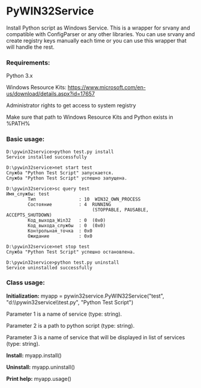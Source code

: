 # PyWIN32Service
Install Python script as Windows Service. This is a wrapper for srvany and compatible with ConfigParser or any other libraries. You can use srvany and create registry keys manually each time or you can use this wrapper that will handle the rest.

### Requirements:
Python 3.x

Windows Resource Kits: https://www.microsoft.com/en-us/download/details.aspx?id=17657

Administrator rights to get access to system registry

Make sure that path to Windows Resource Kits and Python exists in %PATH%

### Basic usage:
```
D:\pywin32service>python test.py install
Service installed successfully

D:\pywin32service>net start test
Служба "Python Test Script" запускается.
Служба "Python Test Script" успешно запущена.

D:\pywin32service>sc query test
Имя_службы: test
        Тип                : 10  WIN32_OWN_PROCESS
        Состояние          : 4  RUNNING
                                (STOPPABLE, PAUSABLE, ACCEPTS_SHUTDOWN)
        Код_выхода_Win32   : 0  (0x0)
        Код_выхода_службы  : 0  (0x0)
        Контрольная_точка  : 0x0
        Ожидание           : 0x0

D:\pywin32service>net stop test
Служба "Python Test Script" успешно остановлена.

D:\pywin32service>python test.py uninstall
Service uninstalled successfully
```

### Class usage:
**Initialization:** myapp = pywin32service.PyWIN32Service("test", "d:\\\pywin32service\\\test.py", "Python Test Script")

Parameter 1 is a name of service (type: string).

Parameter 2 is a path to python script (type: string).

Parameter 3 is a name of service that will be displayed in list of services (type: string).

**Install:** myapp.install()

**Uninstall:** myapp.uninstall()

**Print help:** myapp.usage()
